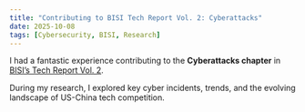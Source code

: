 ```yaml
---
title: "Contributing to BISI Tech Report Vol. 2: Cyberattacks"
date: 2025-10-08
tags: [Cybersecurity, BISI, Research]
---
```


I had a fantastic experience contributing to the **Cyberattacks chapter** in [BISI’s Tech Report Vol. 2](https://bisi.org.uk/publications/tech-report-vol2).  

During my research, I explored key cyber incidents, trends, and the evolving landscape of US-China tech competition. 
